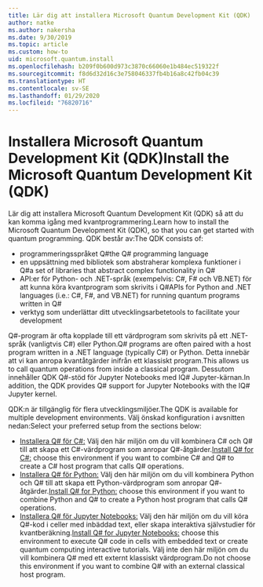 ```yaml
---
title: Lär dig att installera Microsoft Quantum Development Kit (QDK)
author: natke
ms.author: nakersha
ms.date: 9/30/2019
ms.topic: article
ms.custom: how-to
uid: microsoft.quantum.install
ms.openlocfilehash: b209f0b600d973c3870c66060e1b484ec519322f
ms.sourcegitcommit: f8d6d32d16c3e758046337fb4b16a8c42fb04c39
ms.translationtype: HT
ms.contentlocale: sv-SE
ms.lasthandoff: 01/29/2020
ms.locfileid: "76820716"
---
```

# <a name="install-the-microsoft-quantum-development-kit-qdk"></a><span data-ttu-id="46f32-102">Installera Microsoft Quantum Development Kit (QDK)</span><span class="sxs-lookup"><span data-stu-id="46f32-102">Install the Microsoft Quantum Development Kit (QDK)</span></span>

<span data-ttu-id="46f32-103">Lär dig att installera Microsoft Quantum Development Kit (QDK) så att du kan komma igång med kvantprogrammering.</span><span class="sxs-lookup"><span data-stu-id="46f32-103">Learn how to install the Microsoft Quantum Development Kit (QDK), so that you can get started with quantum programming.</span></span> <span data-ttu-id="46f32-104">QDK består av:</span><span class="sxs-lookup"><span data-stu-id="46f32-104">The QDK consists of:</span></span>

- <span data-ttu-id="46f32-105">programmeringsspråket Q#</span><span class="sxs-lookup"><span data-stu-id="46f32-105">the Q# programming language</span></span>
- <span data-ttu-id="46f32-106">en uppsättning med bibliotek som abstraherar komplexa funktioner i Q#</span><span class="sxs-lookup"><span data-stu-id="46f32-106">a set of libraries that abstract complex functionality in Q#</span></span>
- <span data-ttu-id="46f32-107">API:er för Python- och .NET-språk (exempelvis: C#, F# och VB.NET) för att kunna köra kvantprogram som skrivits i Q#</span><span class="sxs-lookup"><span data-stu-id="46f32-107">APIs for Python and .NET languages (i.e.: C#, F#, and VB.NET) for running quantum programs written in Q#</span></span>
- <span data-ttu-id="46f32-108">verktyg som underlättar ditt utvecklingsarbete</span><span class="sxs-lookup"><span data-stu-id="46f32-108">tools to facilitate your development</span></span>

<span data-ttu-id="46f32-109">Q#-program är ofta kopplade till ett värdprogram som skrivits på ett .NET-språk (vanligtvis C#) eller Python.</span><span class="sxs-lookup"><span data-stu-id="46f32-109">Q# programs are often paired with a host program written in a .NET language (typically C#) or Python.</span></span> <span data-ttu-id="46f32-110">Detta innebär att vi kan anropa kvantåtgärder inifrån ett klassiskt program.</span><span class="sxs-lookup"><span data-stu-id="46f32-110">This allows us to call quantum operations from inside a classical program.</span></span>
<span data-ttu-id="46f32-111">Dessutom innehåller QDK Q#-stöd för Jupyter Notebooks med IQ# Jupyter-kärnan.</span><span class="sxs-lookup"><span data-stu-id="46f32-111">In addition, the QDK provides Q# support for Jupyter Notebooks with the IQ# Jupyter kernel.</span></span>

<span data-ttu-id="46f32-112">QDK:n är tillgänglig för flera utvecklingsmiljöer.</span><span class="sxs-lookup"><span data-stu-id="46f32-112">The QDK is available for multiple development environments.</span></span> <span data-ttu-id="46f32-113">Välj önskad konfiguration i avsnitten nedan:</span><span class="sxs-lookup"><span data-stu-id="46f32-113">Select your preferred setup from the sections below:</span></span>

- <span data-ttu-id="46f32-114">[Installera Q# för C#:](xref:microsoft.quantum.install.cs) Välj den här miljön om du vill kombinera C# och Q# till att skapa ett C#-värdprogram som anropar Q#-åtgärder.</span><span class="sxs-lookup"><span data-stu-id="46f32-114">[Install Q# for C#:](xref:microsoft.quantum.install.cs) choose this environment if you want to combine C# and Q# to create a C# host program that calls Q# operations.</span></span>
- <span data-ttu-id="46f32-115">[Installera Q# för Python:](xref:microsoft.quantum.install.python) Välj den här miljön om du vill kombinera Python och Q# till att skapa ett Python-värdprogram som anropar Q#-åtgärder.</span><span class="sxs-lookup"><span data-stu-id="46f32-115">[Install Q# for Python:](xref:microsoft.quantum.install.python) choose this environment if you want to combine Python and Q# to create a Python host program that calls Q# operations.</span></span>
- <span data-ttu-id="46f32-116">[Installera Q# för Jupyter Notebooks:](xref:microsoft.quantum.install.jupyter) Välj den här miljön om du vill köra Q#-kod i celler med inbäddad text, eller skapa interaktiva självstudier för kvantberäkning.</span><span class="sxs-lookup"><span data-stu-id="46f32-116">[Install Q# for Jupyter Notebooks:](xref:microsoft.quantum.install.jupyter) choose this environment to execute Q# code in cells with embedded text or create quantum computing interactive tutorials.</span></span> <span data-ttu-id="46f32-117">Välj inte den här miljön om du vill kombinera Q# med ett externt klassiskt värdprogram.</span><span class="sxs-lookup"><span data-stu-id="46f32-117">Do not choose this environment if you want to combine Q# with an external classical host program.</span></span>
